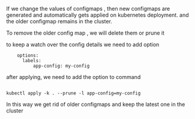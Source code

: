 If we change the values of configmaps , then new configmaps are generated and automatically gets applied on kubernetes deployment. and the older configmap remains in the cluster.

To remove the older config map , we will delete them or prune it

to keep a watch over the config details we need to add option

```
    options:
      labels:
          app-config: my-config

```

after applying, we need to add the option to command 

```

kubectl apply -k . --prune -l app-config=my-config

```

In this way we get rid of older configmaps and keep the latest one in the cluster